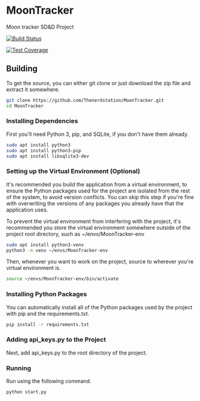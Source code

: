 # MoonTracker

Moon tracker SD&amp;D Project

[![Build Status](https://travis-ci.org/Thenerdstation/MoonTracker.svg?branch=master)](https://travis-ci.org/Thenerdstation/MoonTracker)

[![Test Coverage](https://api.codeclimate.com/v1/badges/1ed309ba3e7b7d6c7329/test_coverage)](https://codeclimate.com/github/Thenerdstation/MoonTracker/test_coverage)

## Building

To get the source, you can either git clone or just download the zip file and extract it somewhere.

```bash
git clone https://github.com/Thenerdstation/MoonTracker.git
cd MoonTracker
```

### Installing Dependencies

First you'll need Python 3, pip, and SQLite, if you don't have them already.

```bash
sudo apt install python3
sudo apt install python3-pip
sudo apt install libsqlite3-dev
```

### Setting up the Virtual Environment (Optional)

It's recommended you build the application from a virtual environment, to ensure the Python packages used for the project are isolated from the rest of the system, to avoid version conflicts. You can skip this step if you're fine with overwriting the versions of any packages you already have that the application uses.

To prevent the virtual environment from interfering with the project, it's recommended you store the virtual environment somewhere outside of the project root directory, such as ~/envs/MoonTracker-env

```bash 
sudo apt install python3-venv
python3 -m venv ~/envs/MoonTracker-env
```

Then, whenever you want to work on the project, source to wherever you're virtual environment is.

```bash
source ~/envs/MoonTracker-env/bin/activate
```

### Installing Python Packages

You can automatically install all of the Python packages used by the project with pip and the requirements.txt.

```bash
pip install -r requirements.txt
```

### Adding api_keys.py to the Project

Next, add api_keys.py to the root directory of the project.

### Running

Run using the following command.

```bash
python start.py
```
